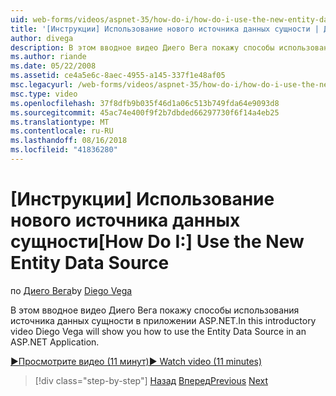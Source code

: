 ```yaml
---
uid: web-forms/videos/aspnet-35/how-do-i/how-do-i-use-the-new-entity-data-source
title: '[Инструкции] Использование нового источника данных сущности | Документация Майкрософт'
author: divega
description: В этом вводное видео Диего Вега покажу способы использования источника данных сущности в приложении ASP.NET.
ms.author: riande
ms.date: 05/22/2008
ms.assetid: ce4a5e6c-8aec-4955-a145-337f1e48af05
msc.legacyurl: /web-forms/videos/aspnet-35/how-do-i/how-do-i-use-the-new-entity-data-source
msc.type: video
ms.openlocfilehash: 37f8dfb9b035f46d1a06c513b749fda64e9093d8
ms.sourcegitcommit: 45ac74e400f9f2b7dbded66297730f6f14a4eb25
ms.translationtype: MT
ms.contentlocale: ru-RU
ms.lasthandoff: 08/16/2018
ms.locfileid: "41836280"
---
```

<a name="how-do-i-use-the-new-entity-data-source"></a><span data-ttu-id="13b65-103">[Инструкции] Использование нового источника данных сущности</span><span class="sxs-lookup"><span data-stu-id="13b65-103">[How Do I:] Use the New Entity Data Source</span></span>
====================
<span data-ttu-id="13b65-104">по [Диего Вега](https://github.com/divega)</span><span class="sxs-lookup"><span data-stu-id="13b65-104">by [Diego Vega](https://github.com/divega)</span></span>

<span data-ttu-id="13b65-105">В этом вводное видео Диего Вега покажу способы использования источника данных сущности в приложении ASP.NET.</span><span class="sxs-lookup"><span data-stu-id="13b65-105">In this introductory video Diego Vega will show you how to use the Entity Data Source in an ASP.NET Application.</span></span>

[<span data-ttu-id="13b65-106">&#9654;Просмотрите видео (11 минут)</span><span class="sxs-lookup"><span data-stu-id="13b65-106">&#9654; Watch video (11 minutes)</span></span>](https://channel9.msdn.com/Blogs/ASP-NET-Site-Videos/how-do-i-use-the-new-entity-data-source)

> [!div class="step-by-step"]
> <span data-ttu-id="13b65-107">[Назад](how-do-i-get-started-with-the-entity-framework.md)
> [Вперед](how-do-i-serialize-a-graph-with-the-entity-framework.md)</span><span class="sxs-lookup"><span data-stu-id="13b65-107">[Previous](how-do-i-get-started-with-the-entity-framework.md)
[Next](how-do-i-serialize-a-graph-with-the-entity-framework.md)</span></span>
